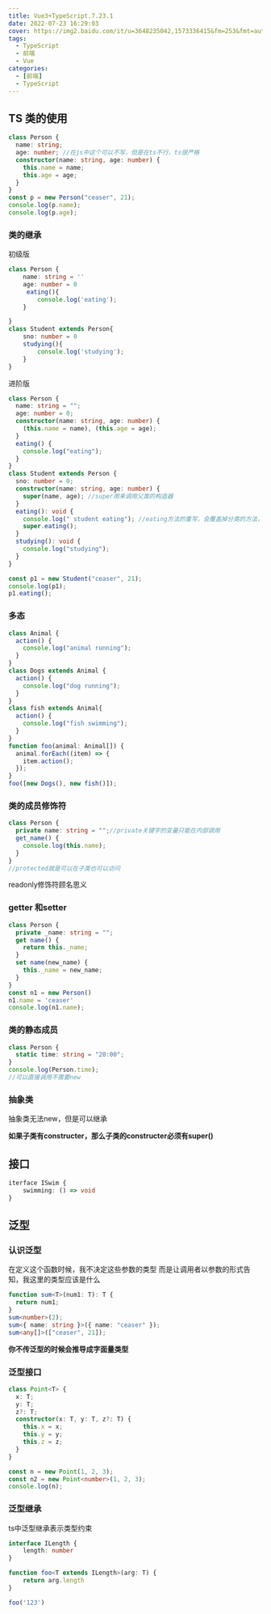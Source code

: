 ```yaml
---
title: Vue3+TypeScript.7.23.1
date: 2022-07-23 16:29:03
cover: https://img2.baidu.com/it/u=3648235042,1573336415&fm=253&fmt=auto&app=138&f=PNG?w=888&h=500
tags:
  - TypeScript
  - 前端
  - Vue
categories:
  - [前端]
  - TypeScript
---
```


## TS 类的使用

```typescript
class Person {
  name: string;
  age: number; //在js中这个可以不写，但是在ts不行，ts很严格
  constructor(name: string, age: number) {
    this.name = name;
    this.age = age;
  }
}
const p = new Person("ceaser", 21);
console.log(p.name);
console.log(p.age);
```

### 类的继承
初级版
```typescript
class Person {
    name: string = ''
    age: number = 0
     eating(){
        console.log('eating');
    }

}
class Student extends Person{
    sno: number = 0
    studying(){
        console.log('studying');
    }
}

```
进阶版
```typescript
class Person {
  name: string = "";
  age: number = 0;
  constructor(name: string, age: number) {
    (this.name = name), (this.age = age);
  }
  eating() {
    console.log("eating");
  }
}
class Student extends Person {
  sno: number = 0;
  constructor(name: string, age: number) {
    super(name, age); //super用来调用父类的构造器
  }
  eating(): void {
    console.log(" student eating"); //eating方法的重写，会覆盖掉分类的方法，但是也可以在内部使用super来调用
    super.eating();
  }
  studying(): void {
    console.log("studying");
  }
}

const p1 = new Student("ceaser", 21);
console.log(p1);
p1.eating();
```

### 多态
```typescript
class Animal {
  action() {
    console.log("animal running");
  }
}
class Dogs extends Animal {
  action() {
    console.log("dog running");
  }
}
class fish extends Animal{
  action() {
    console.log("fish swimming");
  }
}
function foo(animal: Animal[]) {
  animal.forEach((item) => {
    item.action();
  });
}
foo([new Dogs(), new fish()]);

```

### 类的成员修饰符
```typescript
class Person {
  private name: string = "";//private关键字的变量只能在内部调用
  get_name() {
    console.log(this.name);
  }
}
//protected就是可以在子类也可以访问
```

readonly修饰符顾名思义

### getter 和setter
```typescript
class Person {
  private _name: string = "";
  get name() {
    return this._name;
  }
  set name(new_name) {
    this._name = new_name;
  }
}
const n1 = new Person()
n1.name = 'ceaser'
console.log(n1.name);
```

### 类的静态成员
```typescript
class Person {
  static time: string = "20:00";
}
console.log(Person.time);
//可以直接调用不需要new
```

### 抽象类
抽象类无法new，但是可以继承

**如果子类有constructer，那么子类的constructer必须有super()**

## 接口
```typescript
iterface ISwim {
    swimming: () => void
}
```

## 泛型
### 认识泛型
在定义这个函数时候，我不决定这些参数的类型
而是让调用者以参数的形式告知，我这里的类型应该是什么
```typescript
function sum<T>(num1: T): T {
  return num1;
}
sum<number>(2);
sum<{ name: string }>({ name: "ceaser" });
sum<any[]>(["ceaser", 21]);
```
**你不传泛型的时候会推导成字面量类型**

### 泛型接口
```typescript
class Point<T> {
  x: T;
  y: T;
  z?: T;
  constructor(x: T, y: T, z?: T) {
    this.x = x;
    this.y = y;
    this.z = z;
  }
}

const n = new Point(1, 2, 3);
const n2 = new Point<number>(1, 2, 3);
console.log(n);
```

### 泛型继承
ts中泛型继承表示类型约束
```typescript
interface ILength {
    length: number
}

function foo<T extends ILength>(arg: T) {
    return arg.length
}

foo('123')
```